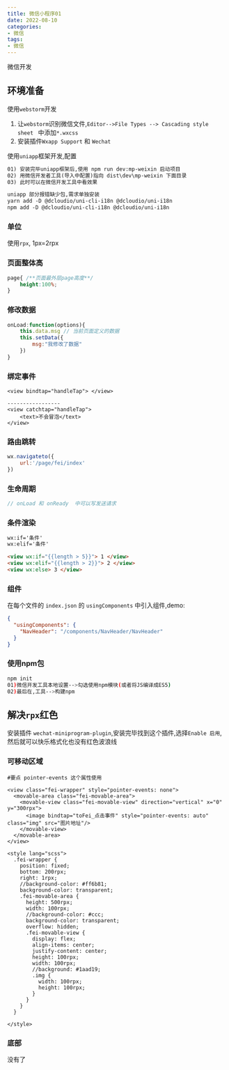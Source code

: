 ```yaml
---
title: 微信小程序01
date: 2022-08-10
categories: 
- 微信
tags:
- 微信
---
```

微信开发

<!-- more -->

## 环境准备

使用`webstorm`开发

1. 让`webstorm`识别微信文件,`Editor-->File Types --> Cascading style sheet ` 中添加`*.wxcss`
2. 安装插件`Wxapp Support` 和 `Wechat`

 使用`uniapp`框架开发,配置

```html
01) 安装完毕uniapp框架后,使用 npm run dev:mp-weixin 启动项目
02) 用微信开发者工具(导入中配置)指向 dist\dev\mp-weixin 下面目录
03) 此时可以在微信开发工具中看效果

uniapp 部分报错缺少包,需求单独安装
yarn add -D @dcloudio/uni-cli-i18n @dcloudio/uni-i18n
npm add -D @dcloudio/uni-cli-i18n @dcloudio/uni-i18n
```



### 单位

使用`rpx`, 1px=2rpx

### 页面整体高

```css
page{ /**页面最外层page高度**/
    height:100%;
}
```

### 修改数据

```javascript
onLoad:function(options){
    this.data.msg // 当前页面定义的数据
    this.setData({
        msg:"我修改了数据"
    })
}
```

### 绑定事件

```htaccess
<view bindtap="handleTap"> </view>

-----------------
<view catchtap="handleTap"> 
	<text>不会冒泡</text>
</view>
```

### 路由跳转

```javascript
wx.navigateto({
    url:'/page/fei/index'
})
```

### 生命周期

```javascript
// onLoad 和 onReady  中可以写发送请求
```

### 条件渲染

```html
wx:if='条件'
wx:elif='条件'

<view wx:if="{{length > 5}}"> 1 </view>
<view wx:elif="{{length > 2}}"> 2 </view>
<view wx:else> 3 </view>


```

### 组件

在每个文件的 `index.json` 的 `usingComponents` 中引入组件,demo:

```json
{
  "usingComponents": {
    "NavHeader": "/components/NavHeader/NavHeader"
  }
}
```

### 使用npm包

```bash
npm init
01)微信开发工具本地设置-->勾选使用npm模块(或者将JS编译成ES5)
02)最后在,工具-->构建npm
```

## 解决`rpx`红色

安装插件 `wechat-miniprogram-plugin`,安装完毕找到这个插件,选择`Enable 启用`,然后就可以快乐格式化也没有红色波浪线

### 可移动区域

```wiki
#要点 pointer-events 这个属性使用
```



```vue
<view class="fei-wrapper" style="pointer-events: none">
  <movable-area class="fei-movable-area">
    <movable-view class="fei-movable-view" direction="vertical" x="0" y="300rpx">
      <image bindtap="toFei_点击事件" style="pointer-events: auto" class="img" src="图片地址"/>
    </movable-view>
  </movable-area>
</view>

<style lang="scss">
  .fei-wrapper {
    position: fixed;
    bottom: 200rpx;
    right: 1rpx;
    //background-color: #ff6b81;
    background-color: transparent;
    .fei-movable-area {
      height: 500rpx;
      width: 100rpx;
      //background-color: #ccc;
      background-color: transparent;
      overflow: hidden;
      .fei-movable-view {
        display: flex;
        align-items: center;
        justify-content: center;
        height: 100rpx;
        width: 100rpx;
        //background: #1aad19;
        .img {
          width: 100rpx;
          height: 100rpx;
        }
      }
    }
  }

</style>

```



### 底部

没有了



















